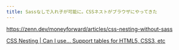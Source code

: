 ```yaml
---
title: Sassなしで入れ子が可能に。CSSネストがブラウザにやってきた
---
```


https://zenn.dev/moneyforward/articles/css-nesting-without-sass



[CSS Nesting | Can I use... Support tables for HTML5, CSS3, etc](https://caniuse.com/css-nesting)

